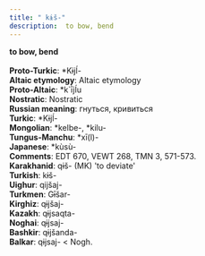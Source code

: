 ```yaml
---
title: " kɨš-"
description:  to bow, bend
---
```

<strong> to bow, bend</strong><br><br>
<strong>Proto-Turkic</strong>:  *Kɨjĺ-<br>
<strong>Altaic etymology</strong>:  Altaic etymology<br>
<strong> Proto-Altaic</strong>:  *k`ī̀jĺu<br>
<strong>Nostratic</strong>:  Nostratic<br>
<strong>Russian meaning</strong>:  гнуться, кривиться<br>
<strong>Turkic</strong>:  *Kɨjĺ-<br>
<strong>Mongolian</strong>:  *kelbe-, *kilu-<br>
<strong>Tungus-Manchu</strong>:  *xī(l)-<br>
<strong>Japanese</strong>:  *kùsù-<br>
<strong>Comments</strong>:  EDT 670, VEWT 268, TMN 3, 571-573.<br>
<strong>Karakhanid</strong>:  qɨš- (MK) 'to deviate'<br>
<strong>Turkish</strong>:  kɨš-<br>
<strong>Uighur</strong>:  qijšaj-<br>
<strong>Turkmen</strong>:  Gɨ̄šar-<br>
<strong>Kirghiz</strong>:  qɨjšaj-<br>
<strong>Kazakh</strong>:  qɨjsaqta-<br>
<strong>Noghai</strong>:  qɨjsaj-<br>
<strong>Bashkir</strong>:  qɨjšanda-<br>
<strong>Balkar</strong>:  qɨjsaj- < Nogh.<br>


